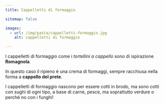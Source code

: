 ```yaml
---
title: Cappelletti di formaggio

sitemap: false

images:
  - url: /img/pasta/cappelletti-formaggio.jpg
    alt: cappelletti di formaggio

---
```


I cappelletti di formaggio come i *tortellini a cappello* sono di ispirazione **Romagnola**.

In questo caso il ripieno è una crema di formaggi, sempre racchiusa nella forma a **cappello del prete**.

I cappelletti di formaggio nascono per essere cotti in brodo, ma sono cotti con sughi di ogni tipo, a base di carne, pesce, ma soprattutto verdure o perché no con i funghi!